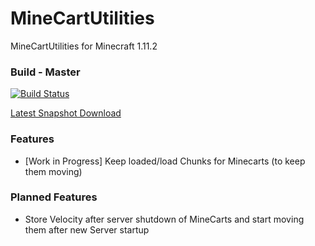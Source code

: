 # MineCartUtilities
MineCartUtilities for Minecraft 1.11.2

### Build - Master
[![Build Status](http://build.terratex.eu:8080/job/MC/job/master/badge/icon)](http://build.terratex.eu:8080/job/MC/job/master/)

[Latest Snapshot Download](http://build.terratex.eu:8080/job/MC/job/master/lastSuccessfulBuild/artifact/target/)


### Features
- [Work in Progress] Keep loaded/load Chunks for Minecarts (to keep them moving)

### Planned Features
- Store Velocity after server shutdown of MineCarts and start moving them after new Server startup